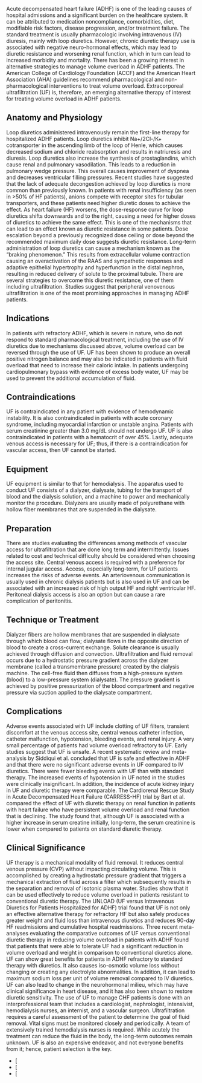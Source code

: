 Acute decompensated heart failure (ADHF) is one of the leading causes of hospital admissions and a significant burden on the healthcare system. It can be attributed to medication noncompliance, comorbidities, diet, modifiable risk factors, disease progression, and/or treatment failure. The standard treatment is usually pharmacologic involving intravenous (IV) diuresis, mainly with loop diuretics. However, chronic diuretic therapy use is associated with negative neuro-hormonal effects, which may lead to diuretic resistance and worsening renal function, which in turn can lead to increased morbidity and mortality. There has been a growing interest in alternative strategies to manage volume overload in ADHF patients. The American College of Cardiology Foundation (ACCF) and the American Heart Association (AHA) guidelines recommend pharmacological and non-pharmacological interventions to treat volume overload. Extracorporeal ultrafiltration (UF) is, therefore, an emerging alternative therapy of interest for treating volume overload in ADHF patients.
## Anatomy and Physiology
Loop diuretics administered intravenously remain the first-line therapy for hospitalized ADHF patients. Loop diuretics inhibit Na+/2Cl-/K+ cotransporter in the ascending limb of the loop of Henle, which causes decreased sodium and chloride reabsorption and results in natriuresis and diuresis. Loop diuretics also increase the synthesis of prostaglandins, which cause renal and pulmonary vasodilation. This leads to a reduction in pulmonary wedge pressure. This overall causes improvement of dyspnea and decreases ventricular filling pressures.
Recent studies have suggested that the lack of adequate decongestion achieved by loop diuretics is more common than previously known. In patients with renal insufficiency (as seen in >50% of HF patients), anions compete with receptor sites for tubular transporters, and these patients need higher diuretic doses to achieve the effect. As heart failure (HF) worsens, the dose-response curve for loop diuretics shifts downwards and to the right, causing a need for higher doses of diuretics to achieve the same effect. This is one of the mechanisms that can lead to an effect known as diuretic resistance in some patients. Dose escalation beyond a previously recognized dose ceiling or dose beyond the recommended maximum daily dose suggests diuretic resistance. Long-term administration of loop diuretics can cause a mechanism known as the “braking phenomenon.” This results from extracellular volume contraction causing an overactivation of the RAAS and sympathetic responses and adaptive epithelial hypertrophy and hyperfunction in the distal nephron, resulting in reduced delivery of solute to the proximal tubule.
There are several strategies to overcome this diuretic resistance, one of them including ultrafiltration. Studies suggest that peripheral venovenous ultrafiltration is one of the most promising approaches in managing ADHF patients.
## Indications
In patients with refractory ADHF, which is severe in nature, who do not respond to standard pharmacological treatment, including the use of IV diuretics due to mechanisms discussed above, volume overload can be reversed through the use of UF. UF has been shown to produce an overall positive nitrogen balance and may also be indicated in patients with fluid overload that need to increase their caloric intake. In patients undergoing cardiopulmonary bypass with evidence of excess body water, UF may be used to prevent the additional accumulation of fluid.
## Contraindications
UF is contraindicated in any patient with evidence of hemodynamic instability. It is also contraindicated in patients with acute coronary syndrome, including myocardial infarction or unstable angina. Patients with serum creatinine greater than 3.0 mg/dL should not undergo UF. UF is also contraindicated in patients with a hematocrit of over 45%. Lastly, adequate venous access is necessary for UF; thus, if there is a contraindication for vascular access, then UF cannot be started.
## Equipment
UF equipment is similar to that for hemodialysis. The apparatus used to conduct UF consists of a dialyzer, dialysate, tubing for the transport of blood and the dialysis solution, and a machine to power and mechanically monitor the procedure. Dialyzers are usually made of polyurethane with hollow fiber membranes that are suspended in the dialysate.
## Preparation
There are studies evaluating the differences among methods of vascular access for ultrafiltration that are done long term and intermittently. Issues related to cost and technical difficulty should be considered when choosing the access site. Central venous access is required with a preference for internal jugular access. Access, especially long-term, for UF patients increases the risks of adverse events. An arteriovenous communication is usually used in chronic dialysis patients but is also used in UF and can be associated with an increased risk of high output HF and right ventricular HF. Peritoneal dialysis access is also an option but can cause a rare complication of peritonitis.
## Technique or Treatment
Dialyzer fibers are hollow membranes that are suspended in dialysate through which blood can flow; dialysate flows in the opposite direction of blood to create a cross-current exchange. Solute clearance is usually achieved through diffusion and convection. Ultrafiltration and fluid removal occurs due to a hydrostatic pressure gradient across the dialyzer membrane (called a transmembrane pressure) created by the dialysis machine. The cell-free fluid then diffuses from a high-pressure system (blood) to a low-pressure system (dialysate). The pressure gradient is achieved by positive pressurization of the blood compartment and negative pressure via suction applied to the dialysate compartment.
## Complications
Adverse events associated with UF include clotting of UF filters, transient discomfort at the venous access site, central venous catheter infection, catheter malfunction, hypotension, bleeding events, and renal injury. A very small percentage of patients had volume overload refractory to UF. Early studies suggest that UF is unsafe. A recent systematic review and meta-analysis by Siddiqui et al. concluded that UF is safe and effective in ADHF and that there were no significant adverse events in UF compared to IV diuretics. There were fewer bleeding events with UF than with standard therapy. The increased events of hypotension in UF noted in the studies were clinically insignificant. In addition, the incidence of acute kidney injury in UF and diuretic therapy were comparable. The Cardiorenal Rescue Study in Acute Decompensated Heart Failure (CARRESS-HF) trial by Bart et al. compared the effect of UF with diuretic therapy on renal function in patients with heart failure who have persistent volume overload and renal function that is declining. The study found that, although UF is associated with a higher increase in serum creatine initially, long-term, the serum creatinine is lower when compared to patients on standard diuretic therapy.
## Clinical Significance
UF therapy is a mechanical modality of fluid removal. It reduces central venous pressure (CVP) without impacting circulating volume. This is accomplished by creating a hydrostatic pressure gradient that triggers a mechanical extraction of fluid across a filter which subsequently results in the separation and removal of isotonic plasma water. Studies show that it can be used effectively to reduce volume overload in patients resistant to conventional diuretic therapy. The UNLOAD (UF versus Intravenous Diuretics for Patients Hospitalized for ADHF) trial found that UF is not only an effective alternative therapy for refractory HF but also safely produces greater weight and fluid loss than intravenous diuretics and reduces 90-day HF readmissions and cumulative hospital readmissions. Three recent meta-analyses evaluating the comparative outcomes of UF versus conventional diuretic therapy in reducing volume overload in patients with ADHF found that patients that were able to tolerate UF had a significant reduction in volume overload and weight in comparison to conventional diuretics alone.
UF can show great benefits for patients in ADHF refractory to standard therapy with diuretics. It also causes iso-osmotic volume loss without changing or creating any electrolyte abnormalities. In addition, it can lead to maximum sodium loss per unit of volume removal compared to IV diuretics. UF can also lead to change in the neurohormonal milieu, which may have clinical significance in heart disease, and it has also been shown to restore diuretic sensitivity.
The use of UF to manage CHF patients is done with an interprofessional team that includes a cardiologist, nephrologist, intensivist, hemodialysis nurses, an internist, and a vascular surgeon. Ultrafiltration requires a careful assessment of the patient to determine the goal of fluid removal. Vital signs must be monitored closely and periodically. A team of extensively trained hemodialysis nurses is required. While acutely the treatment can reduce the fluid in the body, the long-term outcomes remain unknown. UF is also an expensive endeavor, and not everyone benefits from it; hence, patient selection is the key.
- [
- [
- [